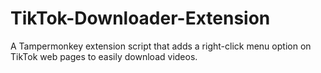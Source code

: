 # TikTok-Downloader-Extension
A Tampermonkey extension script that adds a right-click menu option on TikTok web pages to easily download videos.
